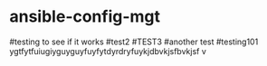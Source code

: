 # ansible-config-mgt
#testing to see if it works
#test2
#TEST3
#another test
#testing101
ygtfytfuiugiyguyguyfuyfytdyrdryfuykjdbvkjsfbvkjsf v

